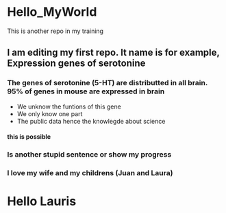# Hello_MyWorld
This is another repo in my training
## I am editing my first repo. It name is for example, Expression genes of serotonine
### The genes of serotonine (5-HT) are distributted in all brain. 95% of genes in mouse are expressed in brain
* We unknow the funtions of this gene
* We only know one part
* The public data hence the knowlegde about science
#### this is possible
### Is another stupid sentence or show my progress
### I love my wife and my childrens (Juan and Laura)
# Hello Lauris
